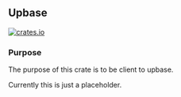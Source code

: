 ## Upbase

[![crates.io](https://meritbadge.herokuapp.com/upbase)](https://crates.io/crates/upbase)

### Purpose

The purpose of this crate is to be client to upbase.

Currently this is just a placeholder.
